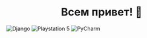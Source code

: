 <h1 align="center">Всем привет! 👋</h1>

![Django](https://img.shields.io/badge/django-%23092E20.svg?style=for-the-badge&logo=django&logoColor=white)
![Playstation 5](https://img.shields.io/badge/Playstation%205-003791?style=for-the-badge&logo=playstation-5&logoColor=white)
![PyCharm](https://img.shields.io/badge/pycharm-143?style=for-the-badge&logo=pycharm&logoColor=black&color=black&labelColor=green)
